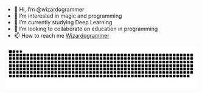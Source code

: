 - 👋 Hi, I’m @wizardogrammer
- 👀 I’m interested in magic and programming
- 🌱 I’m currently studying Deep Learning
- 💞️ I’m looking to collaborate on education in programming
- 📫 How to reach me [Wizardogrammer](mailto:codertalisman@gmail.com?subject=[GitHub])

<div align="center">
  <img src="https://github.com/Platane/snk/raw/output/github-contribution-grid-snake.svg" />
</div>

<!---
wizardogrammer/wizardogrammer is a ✨ special ✨ repository because its `README.md` (this file) appears on your GitHub profile.
You can click the Preview link to take a look at your changes.
--->
